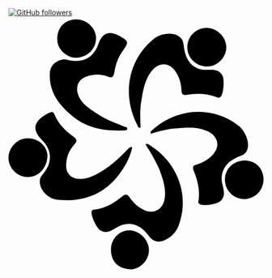 <!--
 <p>
  <a href="https://skillicons.dev">
    <img src="https://skillicons.dev/icons?i=html,css,js,react,ts,bootstrap,php,java,py,mysql,mongodb,nextjs,nodejs,express,npm,vite,git,bash,powershell&theme=dark" />
  </a>
    <img src="https://skillicons.dev/icons?i=htmx,sass,jest,jquery,bun&theme=dark" />
  </a>
</p>

[![We-Love-javascript](https://img.shields.io/badge/Made%20with-JavaScript-1f425f.svg)](https://www.javascript.com)
[![Npm package version](https://badgen.net/npm/v/express)](https://npmjs.com/package/express)
[![GitHub release](https://img.shields.io/github/release/Naereen/StrapDown.js.svg)](https://GitHub.com/Naereen/StrapDown.js/releases/)

[![GitHub commits](https://img.shields.io/github/commits-since/YamaiKaguya/StrapDown.js/v1.0.0.svg)](https://GitHub.com/YamaiKaguya/StrapDown.js/commit/)

[![YamaiKaguya's github stats](https://github-readme-stats.vercel.app/api?username=YamaiKaguya&theme=blue-green)](https://github.com/YamaiKaguya/github-readme-stats)

[![YamaiKaguya's top languages](https://github-readme-stats.vercel.app/api/top-langs/?username=YamaiKaguya&theme=blue-green)](https://github.com/anuraghazra/github-readme-stats)
[![Naereen's github activity graph](https://github-readme-activity-graph.vercel.app/graph?username=YamaiKaguya&bg_color=0d0e12&color=1c81ce&line=0f1129&point=079ae4&area=true&hide_border=true)](https://github.com/ashutosh00710/github-readme-activity-graph)
-->	


[![GitHub followers](https://img.shields.io/github/followers/Naereen.svg?style=social&label=Follow&maxAge=2592000)](https://github.com/YamaiKaguya?tab=followers)
<svg role="img" viewBox="0 0 24 24" xmlns="http://www.w3.org/2000/svg"><title>AlmaLinux</title><path d="M23.994 15.133c.079 1.061-.668 1.927-1.69 2.005a1.8 1.8 0 0 1-1.928-1.651c-.078-1.062.63-1.849 1.691-1.967 1.023-.078 1.849.59 1.927 1.613zm-12.623 4.955c-.944 0-1.73.786-1.73 1.809 0 1.14.747 1.848 1.887 1.848.904-.04 1.691-.865 1.691-1.809 0-.983-.904-1.848-1.848-1.848zm1.061-9.675c-.039-.865-.078-1.73.08-2.556.156-.944.314-1.887.904-2.674.707-.983 1.809-.944 2.399.118.314.511.432 1.062.471 1.652 0 .354.158.432.472.393.944-.157 1.888-.157 2.792.197.118.039.236.118.394 0 .314-.276.393-1.652.196-2.006-.354-.63-.904-.55-1.455-.55-.629.039-1.18-.158-1.612-.67-.393-.471-.511-1.06-.59-1.65-.04-.276-.079-.512-.315-.709-.55-.55-1.809-.432-2.477.118-2.556 2.045-2.989 5.467-1.534 8.18.04.118.118.236.275.157zm7.984 3.658c.354-.511.865-.747 1.415-.983a.973.973 0 0 0 .59-.472c.354-.669-.078-1.81-.747-2.36-2.595-2.006-5.938-1.612-8.18.433-.118.078-.157.196-.078.314.786-.236 1.612-.472 2.477-.51.905-.08 1.848-.158 2.753.235 1.14.472 1.337 1.534.472 2.36-.393.393-.905.668-1.455.825-.315.08-.354.236-.236.551.354.865.59 1.77.472 2.753-.04.157-.079.275.078.393.354.236 1.691 0 1.967-.275.511-.472.314-1.023.196-1.534-.157-.63-.078-1.219.276-1.73zm-7.197-2.045c-.118-.079-.197-.118-.315 0 .472.708.905 1.455 1.259 2.241.314.866.668 1.73.55 2.714-.118 1.18-1.1 1.69-2.123 1.101-.511-.275-.905-.669-1.22-1.14-.196-.276-.393-.276-.629-.08-.747.63-1.533 1.102-2.516 1.26-.158 0-.315 0-.394.157-.118.393.472 1.612.826 1.809.59.354 1.062 0 1.534-.276.55-.314 1.101-.432 1.73-.236.59.197.983.63 1.337 1.102.158.196.315.353.63.432.747.197 1.77-.59 2.084-1.376 1.18-3.028-.157-6.135-2.753-7.708zm-2.556 2.438c.472-.669.826-1.416.983-2.202-.157-.04-.197.04-.315.078-.904.944-1.848 1.849-3.067 2.478-.472.236-.983.433-1.534.433-.865 0-1.376-.551-1.298-1.416a2.92 2.92 0 0 1 .787-1.849c.236-.275.236-.432-.04-.668-.786-.55-1.494-1.22-1.848-2.124-.078-.275-.275-.275-.51-.157a4.293 4.293 0 0 0-.434.236c-1.022.63-1.14 1.416-.275 2.28.63.63.944 1.338.708 2.203-.118.433-.354.747-.63 1.101a.95.95 0 0 0-.235.787c.079.747.826 1.494 1.73 1.573 2.517.236 4.562-.63 5.978-2.753zm-4.68-5.152c1.376 1.18 3.067 1.455 4.837 1.377.157 0 .315 0 .354-.118.04-.197-.157-.197-.275-.236-.826-.354-1.691-.63-2.438-1.14S6.848 8.25 6.534 7.266c-.236-.747.078-1.415.825-1.651.669-.236 1.337-.236 1.967 0 .393.157.55.078.629-.354.118-.747.354-1.455.826-2.085.55-.786.55-.865-.354-1.376-.04 0-.04-.04-.079-.04-.865-.471-1.534-.196-1.848.709-.472 1.376-1.377 1.887-2.832 1.612-.196-.04-.393-.079-.472-.079-.747.118-1.18.55-1.297 1.14-.158 1.81.786 3.107 2.084 4.17zm-2.32 3.658c-.079-.944-1.023-1.652-2.045-1.534-.905.079-1.691 1.022-1.613 1.966.08.983 1.023 1.77 1.967 1.652 1.14-.079 1.73-1.18 1.69-2.084zm15.18-8.298c.943-.079 1.73-.983 1.651-1.927-.078-.983-1.022-1.77-2.005-1.691-1.023.079-1.73.983-1.652 1.966s.983 1.73 2.006 1.652zm-12.27-.826c1.062-.157 1.77-1.023 1.652-2.045C8.107.897 7.163.149 6.18.267c-1.062.118-1.691.944-1.573 2.085.118.865 1.061 1.612 1.966 1.494z"/></svg>



